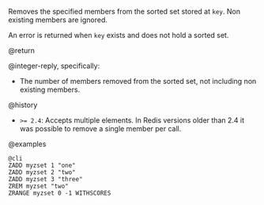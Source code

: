 Removes the specified members from the sorted set stored at `key`. Non existing members are ignored.

An error is returned when `key` exists and does not hold a sorted set.

@return

@integer-reply, specifically:

* The number of members removed from the sorted set, not including non existing members.

@history

* `>= 2.4`: Accepts multiple elements. In Redis versions older than 2.4 it was possible to remove a single member per call.

@examples

    @cli
    ZADD myzset 1 "one"
    ZADD myzset 2 "two"
    ZADD myzset 3 "three"
    ZREM myzset "two"
    ZRANGE myzset 0 -1 WITHSCORES

